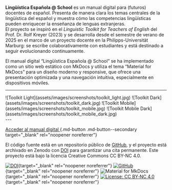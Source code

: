 **Lingüística Española @ School** es un manual digital para (futuros) docentes de español. Presenta de manera clara los temas centrales de la lingüística del español y muestra cómo las competencias lingüísticas pueden enriquecer la enseñanza de lenguas extranjeras.  
El proyecto se inspiró en el _Linguistic Toolkit for Teachers of English_ del Prof. Dr. Rolf Kreyer (2023) y se desarrolla desde el semestre de verano de 2025 en el marco de un proyecto docente en la Philipps-Universität Marburg: se escribe colaborativamente con estudiantes y está destinado a seguir evolucionando continuamente.

El manual digital “Lingüística Española @ School” se ha implementado como un sitio web estático con MkDocs y utiliza el tema “Material for MkDocs” para un diseño moderno y responsive, que ofrece una presentación optimizada y una navegación intuitiva, especialmente en dispositivos móviles.

---
<div class="masonry" markdown>
![Toolkit Light](assets/images/screenshots/toolkit_light.jpg)
![Toolkit Dark](assets/images/screenshots/toolkit_dark.jpg)
![Toolkit Mobile](assets/images/screenshots/toolkit_mobile.jpg)
![Toolkit Mobile Dark](assets/images/screenshots/toolkit_mobile_dark.jpg)
</div>
---

[Acceder al manual digital  <i class="fa-solid fa-up-right-from-square"></i>](https://ftacke.github.io/spanisch-toolkit/){.md-button .md-button--secondary target="_blank" rel="noopener noreferrer"}

El código fuente está en un repositorio público de [GitHub](https://github.com/FTacke/spanisch-toolkit), y el proyecto está archivado en Zenodo con [DOI](https://doi.org/10.5281/zenodo.15348687) para garantizar una cita permanente. Este proyecto está bajo la licencia Creative Commons CC BY-NC 4.0.

[![DOI](https://zenodo.org/badge/DOI/10.5281/zenodo.15348687.svg)](https://doi.org/10.5281/zenodo.15348687){target="_blank" rel="noopener noreferrer"}
[![GitHub](https://img.shields.io/badge/GitHub-FTacke%2Fspanisch--toolkit-4287f5?style=flat&logo=github&logoColor=white)](https://github.com/FTacke/spanisch-toolkit){target="_blank" rel="noopener noreferrer"}
![Material for MkDocs](https://img.shields.io/badge/MkDocs-Material-blue){target="_blank" rel="noopener noreferrer"}
[![License: CC BY‐NC 4.0](https://img.shields.io/badge/License-CC%20BY--NC%204.0-lightgrey)](https://creativecommons.org/licenses/by-nc/4.0/){target="_blank" rel="noopener noreferrer"}


